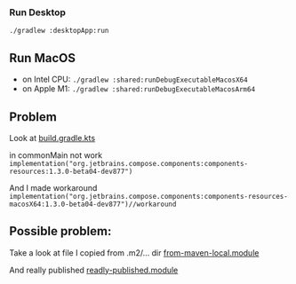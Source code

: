 
### Run Desktop
`./gradlew :desktopApp:run`

## Run MacOS
 - on Intel CPU: `./gradlew :shared:runDebugExecutableMacosX64`
 - on Apple M1: `./gradlew :shared:runDebugExecutableMacosArm64`


## Problem
Look at [build.gradle.kts](shared%2Fbuild.gradle.kts)

in commonMain not work `implementation("org.jetbrains.compose.components:components-resources:1.3.0-beta04-dev877")`

And I made workaround `implementation("org.jetbrains.compose.components:components-resources-macosX64:1.3.0-beta04-dev877")//workaround`

## Possible problem:
Take a look at file I copied from .m2/... dir [from-maven-local.module](attention%2Ffrom-maven-local.module)

And really published [readly-published.module](attention%2Freadly-published.module)
